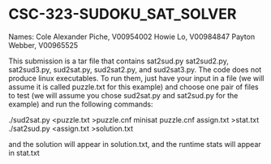# CSC-323-SUDOKU_SAT_SOLVER

Names:
Cole Alexander Piche, V00954002
Howie Lo, V00984847
Payton Webber, V00965525

This submission is a tar file that contains sat2sud.py sat2sud2.py, sat2sud3.py, sud2sat.py, sud2sat2.py, and sud2sat3.py. The code does not produce linux executables. To run them, just have your input in a file (we will assume it is called puzzle.txt for this example) and choose one pair of files to test (we will assume you chose sud2sat.py and sat2sud.py for the example) and run the following commands:

./sud2sat.py <puzzle.txt >puzzle.cnf
minisat puzzle.cnf assign.txt >stat.txt
./sat2sud.py <assign.txt >solution.txt

and the solution will appear in solution.txt, and the runtime stats will appear in stat.txt